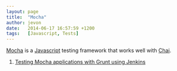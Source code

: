 ```yaml
---
layout: page
title:  "Mocha"
author: jevon
date:   2014-06-17 16:57:59 +1200
tags:   [Javascript, Tests]
---
```


[Mocha](mocha.md) is a [Javascript](javascript.md) testing framework that works well with [Chai](chai.md).

1. [Testing Mocha applications with Grunt using Jenkins](testing-mocha-applications-with-grunt-using-jenkins.md)
